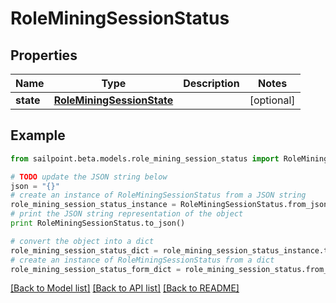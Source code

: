 # RoleMiningSessionStatus


## Properties
Name | Type | Description | Notes
------------ | ------------- | ------------- | -------------
**state** | [**RoleMiningSessionState**](RoleMiningSessionState.md) |  | [optional] 

## Example

```python
from sailpoint.beta.models.role_mining_session_status import RoleMiningSessionStatus

# TODO update the JSON string below
json = "{}"
# create an instance of RoleMiningSessionStatus from a JSON string
role_mining_session_status_instance = RoleMiningSessionStatus.from_json(json)
# print the JSON string representation of the object
print RoleMiningSessionStatus.to_json()

# convert the object into a dict
role_mining_session_status_dict = role_mining_session_status_instance.to_dict()
# create an instance of RoleMiningSessionStatus from a dict
role_mining_session_status_form_dict = role_mining_session_status.from_dict(role_mining_session_status_dict)
```
[[Back to Model list]](../README.md#documentation-for-models) [[Back to API list]](../README.md#documentation-for-api-endpoints) [[Back to README]](../README.md)


